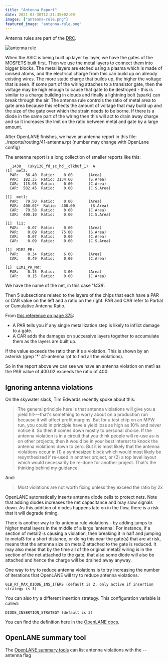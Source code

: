 ```yaml
---
title: "Antenna Report"
date: 2021-03-30T12:31:35+02:00
images: ["antenna-rule.png"]
featured_image: "antenna-rule.png"
---
```


Antenna rules are part of the [DRC](/terminology/drc).

![antenna rule](/antenna-rule.png)

When the ASIC is being built up layer by layer, we have the gates of the MOSFETS built first. Then we use the metal layers to connect them into bigger blocks.
The metal layers are etched using a plasma which is made of ionised atoms, and the electrical charge from this can build up on already existing wires. The more static charge that builds up, the higher the voltage that is seen. If some part of the wiring attaches to a transistor gate, then the voltage may be high enough to cause that gate to be destroyed - this is similar to a charge building in clouds and finally a lightning bolt (spark) can break through the air. The antenna rule controls the ratio of metal area to gate area because this reflects the amount of voltage that may build up and the size of the gate over which the strain needs to be borne. If there is a diode in the same part of the wiring then this will act to drain away charge and so it increases the lmit on the ratio between metal and gate by a large amount. 

After OpenLANE finishes, we have an antenna report in this file: ./reports/routing/41-antenna.rpt (number may change with OpenLane config)

The antenna report is a long collection of smaller reports like this:

      _1438_  (sky130_fd_sc_hd__clkbuf_1)  A
    [1]  met2:
      PAR:   36.40  Ratio:    0.00       (Area)
      PAR:  182.35  Ratio: 3134.60       (S.Area)
      CAR:  115.98  Ratio:    0.00       (C.Area)
      CAR:  582.45  Ratio:    0.00       (C.S.Area)

    [1]  met1:
      PAR:   79.50  Ratio:    0.00       (Area)
      PAR:  400.02*  Ratio:  400.00       (S.Area)
      CAR:   79.58  Ratio:    0.00       (C.Area)
      CAR:  400.10  Ratio:    0.00       (C.S.Area)

    [1]  li1:
      PAR:    0.07  Ratio:    0.00       (Area)
      PAR:    0.09  Ratio:   75.00       (S.Area)
      CAR:    0.07  Ratio:    0.00       (C.Area)
      CAR:    0.09  Ratio:    0.00       (C.S.Area)

    [1]  M1M2_PR:
      PAR:    0.34  Ratio:    6.00       (Area)
      CAR:    0.49  Ratio:    0.00       (C.Area)

    [1]  L1M1_PR_MR:
      PAR:    0.15  Ratio:    3.00       (Area)
      CAR:    0.15  Ratio:    0.00       (C.Area)


We have the name of the net, in this case '_1438_'. 

Then 5 subsections related to the layers of the chips that each have a PAR or CAR value on the left and a ratio on the right.
PAR and CAR refer to Partial or Cumulative Antenna Ratio. 

From [this reference on page 375](https://www.ispd.cc/contests/18/lefdefref.pdf):

* A PAR tells you if any single metallization step is likely to inflict damage to a gate.
* A CAR adds the damages on successive layers together to accumulate them as the layers are built up.

If the value exceeds the ratio then it's a violation. This is shown by an asterisk (grep '\*' 41-antenna.rpt to find all the violations). 

So in the report above we can see we have an antenna violation on met1 as the PAR value of 400.02 exceeds the ratio of 400.

## Ignoring antenna violations

On the skywater slack, Tim Edwards recently spoke about this:

> The general principle here is that antenna violations will give you a yield hit---that's something to worry about on a production run because it will affect profit margins.  But for a test chip on an MPW run, you could in principle have a yield loss as high as 10% and never notice it.  So then it comes down mostly to personal choice.  If the antenna violation is in a circuit that you think people will re-use as-is on other projects, then it would be in your best interest to knock the antenna violations down to zero.  But it is most likely that the antenna violations occur in (1) a synthesized block which would most likely be resynthesized if re-used in another project, or (2) a top level layout which would necessarily be re-done for another project.  That's the thinking behind my guidance.

And:

> Most violations are not worth fixing unless they exceed the ratio by 2x

OpenLANE automatically inserts antenna diode cells to protect nets. Note that adding diodes increases the net capacitance and may slow signals down. As this addition of diodes happens late on in the flow, there is a risk that it will degrade timing.

There is another way to fix antenna rule violations - by adding jumps to higher metal layers in the middle of a large 'antenna'. For instance, if a section of metal2 is causing a violation, then breaking it in half and jumping to metal3 for a short distance, or doing this near the gate(s) that are at risk, means that the antenna size on metal2 attached to the gate is reduced. It may also mean that by the time all of the original metal2 wiring is in the section of the net attached to the gate, that also some diode will also be attached and hence the charge will be drained away anyway.

One way to try to reduce antenna violations is to try increasing the number of iterations that OpenLANE will try to reduce antenna violations.

    GLB_RT_MAX_DIODE_INS_ITERS (default is 2, only active if insertion strategy is 3)

You can also try a different insertion strategy. This configuration variable is called:

    DIODE_INSERTION_STRATEGY (default is 3)

You can find the definition here in the [OpenLANE docs](https://openlane-docs.readthedocs.io/en/rtd-develop/configuration/README.html).

## OpenLANE summary tool

The [OpenLANE summary tools](/post/openlane_output_files) can list antenna violations with the --antenna flag

